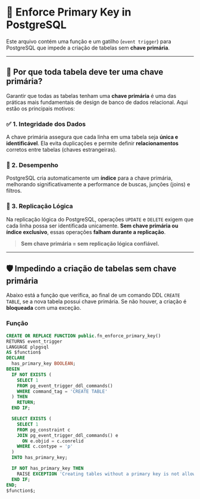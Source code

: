 # 🔐 Enforce Primary Key in PostgreSQL

Este arquivo contém uma função e um gatilho (`event trigger`) para PostgreSQL que impede a criação de tabelas sem **chave primária**.

---

## 📌 Por que toda tabela deve ter uma chave primária?

Garantir que todas as tabelas tenham uma **chave primária** é uma das práticas mais fundamentais de design de banco de dados relacional. Aqui estão os principais motivos:

### ✅ 1. Integridade dos Dados
A chave primária assegura que cada linha em uma tabela seja **única e identificável**. Ela evita duplicações e permite definir **relacionamentos** corretos entre tabelas (chaves estrangeiras).

### 🚀 2. Desempenho
PostgreSQL cria automaticamente um **índice** para a chave primária, melhorando significativamente a performance de buscas, junções (joins) e filtros.

### 🔄 3. Replicação Lógica
Na replicação lógica do PostgreSQL, operações `UPDATE` e `DELETE` exigem que cada linha possa ser identificada unicamente. **Sem chave primária ou índice exclusivo**, essas operações **falham durante a replicação**.

> **Sem chave primária = sem replicação lógica confiável.**

---

## 🛡️ Impedindo a criação de tabelas sem chave primária

Abaixo está a função que verifica, ao final de um comando DDL `CREATE TABLE`, se a nova tabela possui chave primária. Se não houver, a criação é **bloqueada** com uma exceção.

### Função

```sql
CREATE OR REPLACE FUNCTION public.fn_enforce_primary_key()
RETURNS event_trigger
LANGUAGE plpgsql
AS $function$
DECLARE
  has_primary_key BOOLEAN;
BEGIN
  IF NOT EXISTS (
    SELECT 1
    FROM pg_event_trigger_ddl_commands()
    WHERE command_tag = 'CREATE TABLE'
  ) THEN
    RETURN;
  END IF;

  SELECT EXISTS (
    SELECT 1
    FROM pg_constraint c
    JOIN pg_event_trigger_ddl_commands() e
      ON e.objid = c.conrelid
    WHERE c.contype = 'p'
  )
  INTO has_primary_key;

  IF NOT has_primary_key THEN
    RAISE EXCEPTION 'Creating tables without a primary key is not allowed!';
  END IF;
END;
$function$;

